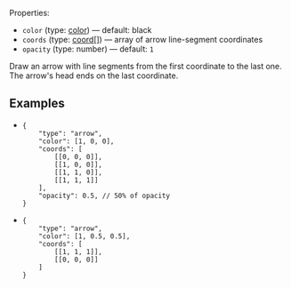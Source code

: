 Properties:
- `color` (type: [color](/mathics-threejs-backend/types/color)) — default: black
- `coords` (type: [coord[]](/mathics-threejs-backend/types/coord)) — array of arrow line-segment coordinates
- `opacity` (type: number) — default: `1`

Draw an arrow with line segments from the first coordinate to the last one. The arrow's head ends on the last coordinate.

## Examples
- ```jsonc
  {
      "type": "arrow",
      "color": [1, 0, 0],
      "coords": [
          [[0, 0, 0]],
          [[1, 0, 0]],
          [[1, 1, 0]],
          [[1, 1, 1]]
      ],
      "opacity": 0.5, // 50% of opacity
  }
  ```
  <div class='center' id='graphics-container-1'></div>
  <script>
      drawGraphics3d(
          document.getElementById('graphics-container-1'),
          {
              elements: [
                  {
                      type: 'arrow',
                      color: [1, 0, 0],
                      coords: [
                          [[0, 0, 0]],
                          [[1, 0, 0]],
                          [[1, 1, 0]],
                          [[1, 1, 1]]
                      ],
                      opacity: 0.5, // 50% of opacity
                  }
              ],
              viewpoint: [2, -4, 4]
          }
      );
  </script>
- ```jsonc
  {
      "type": "arrow",
      "color": [1, 0.5, 0.5],
      "coords": [
          [[1, 1, 1]],
          [[0, 0, 0]]
      ]
  }
  ```
  <div class='center' id='graphics-container-2'></div>
  <script>
      drawGraphics3d(
          document.getElementById('graphics-container-2'),
          {
              elements: [
                  {
                      type: 'arrow',
                      color: [1, 0.5, 0.5],
                      coords: [
                          [[1, 1, 1]],
                          [[0, 0, 0]]
                      ]
                  }
              ],
              viewpoint: [2, -4, 4]
          }
      );
  </script>

